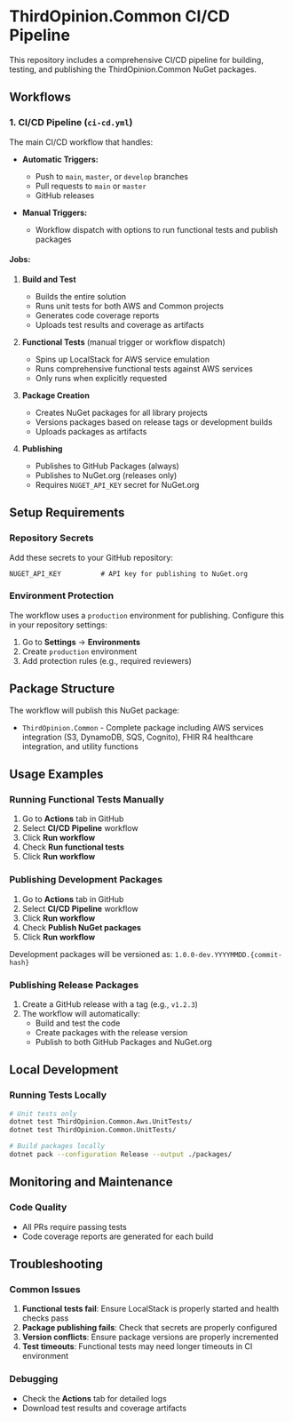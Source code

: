# ThirdOpinion.Common CI/CD Pipeline

This repository includes a comprehensive CI/CD pipeline for building, testing, and publishing the ThirdOpinion.Common NuGet packages.

## Workflows

### 1. CI/CD Pipeline (`ci-cd.yml`)

The main CI/CD workflow that handles:

- **Automatic Triggers:**
  - Push to `main`, `master`, or `develop` branches
  - Pull requests to `main` or `master`
  - GitHub releases

- **Manual Triggers:**
  - Workflow dispatch with options to run functional tests and publish packages

#### Jobs:

1. **Build and Test**
   - Builds the entire solution
   - Runs unit tests for both AWS and Common projects
   - Generates code coverage reports
   - Uploads test results and coverage as artifacts

2. **Functional Tests** (manual trigger or workflow dispatch)
   - Spins up LocalStack for AWS service emulation
   - Runs comprehensive functional tests against AWS services
   - Only runs when explicitly requested

3. **Package Creation**
   - Creates NuGet packages for all library projects
   - Versions packages based on release tags or development builds
   - Uploads packages as artifacts

4. **Publishing**
   - Publishes to GitHub Packages (always)
   - Publishes to NuGet.org (releases only)
   - Requires `NUGET_API_KEY` secret for NuGet.org

## Setup Requirements

### Repository Secrets

Add these secrets to your GitHub repository:

```
NUGET_API_KEY          # API key for publishing to NuGet.org
```

### Environment Protection

The workflow uses a `production` environment for publishing. Configure this in your repository settings:

1. Go to **Settings** → **Environments**
2. Create `production` environment
3. Add protection rules (e.g., required reviewers)

## Package Structure

The workflow will publish this NuGet package:

- `ThirdOpinion.Common` - Complete package including AWS services integration (S3, DynamoDB, SQS, Cognito), FHIR R4 healthcare integration, and utility functions

## Usage Examples

### Running Functional Tests Manually

1. Go to **Actions** tab in GitHub
2. Select **CI/CD Pipeline** workflow
3. Click **Run workflow**
4. Check **Run functional tests**
5. Click **Run workflow**

### Publishing Development Packages

1. Go to **Actions** tab in GitHub
2. Select **CI/CD Pipeline** workflow
3. Click **Run workflow**
4. Check **Publish NuGet packages**
5. Click **Run workflow**

Development packages will be versioned as: `1.0.0-dev.YYYYMMDD.{commit-hash}`

### Publishing Release Packages

1. Create a GitHub release with a tag (e.g., `v1.2.3`)
2. The workflow will automatically:
   - Build and test the code
   - Create packages with the release version
   - Publish to both GitHub Packages and NuGet.org

## Local Development

### Running Tests Locally

```bash
# Unit tests only
dotnet test ThirdOpinion.Common.Aws.UnitTests/
dotnet test ThirdOpinion.Common.UnitTests/

# Build packages locally
dotnet pack --configuration Release --output ./packages/
```


## Monitoring and Maintenance

### Code Quality

- All PRs require passing tests
- Code coverage reports are generated for each build

## Troubleshooting

### Common Issues

1. **Functional tests fail**: Ensure LocalStack is properly started and health checks pass
2. **Package publishing fails**: Check that secrets are properly configured
3. **Version conflicts**: Ensure package versions are properly incremented
4. **Test timeouts**: Functional tests may need longer timeouts in CI environment

### Debugging

- Check the **Actions** tab for detailed logs
- Download test results and coverage artifacts